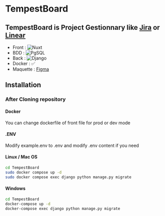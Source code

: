 # TempestBoard

## TempestBoard is Project Gestionnary like [Jira](https://www.atlassian.com/fr/software/jira) or [Linear](https://linear.app/)

- Front : ![Nuxt](https://img.shields.io/badge/-Nuxt-%FF61DAFB?style=for-the-badge&logo=nuxt.js&logoColor=white)
- BDD : ![PgSQL](https://img.shields.io/badge/PgSQL-005C84?style=for-the-badge&logo=postgresql&logoColor=white)
- Back : ![Django](https://img.shields.io/badge/-Django-0a3c29?style=for-the-badge&logo=django&logoColor=white)
- Docker : ✅
- Maquette : [Figma](https://www.figma.com/design/vemwaPRhJGu4l6wu7rfIeO/TempestBoard?node-id=0-1&t=PDlt6zFb6gvx1Xrq-1)

## Installation

### After Cloning repository

#### Docker
You can change dockerfile of front file for prod or dev mode

#### .ENV
Modify example.env to .env and modify .env content if you need

#### Linux / Mac OS
```bash
cd TempestBoard
sudo docker compose up -d
sudo docker compose exec django python manage.py migrate
```

#### Windows
```bash
cd TempestBoard
docker-compose up -d
docker-compose exec django python manage.py migrate
```

